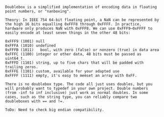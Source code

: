 	Doublebox is a simplified implementation of encoding data in floating point numbers, or "nanboxing".

	Theory: In IEEE 754 64-bit floating point, a NaN can be represented by the high 16 bits equalling 0xFFF8 through 0xFFFF. In practice, hardware only produces NaN with 0xFFF8. We can use 0xFFF9—0xFFFF to easily encode at least seven things in the other 48 bits:

	0xFFF9 (1001) null
	0xFFFA (1010) undefined
	0xFFFB (1011)	bool, with zero (false) or nonzero (true) in data area
	0xFFFC (1100) integer or other data, 48 bits must be passed as uint64_t.
	0xFFFD (1101) string, up to five chars that will be padded with trailing zeros.
	0xFFFE (1101) custom, available for your adapted use 
	0xFFFF (1111) empty, it's easy to memset an array with 0xFF.
	
	There is no doublebox type. The code all just uses doubles, but you will probably want to typedef in your own project. Double numbers (from -inf to inf inclusive) just work as normal doubles. In some cases, such as the string type, you can reliably compare two doubleboxes with == and !=. 

	ToDo: Need to check big endian compatibility.
